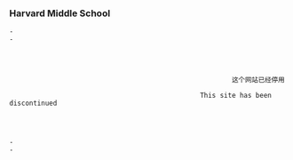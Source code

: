 ### Harvard Middle School







    -                                                                                                                            -
    
    
    

                                                            这个网站已经停用 

                                                    This site has been discontinued
                                                    
                                                    
                                                    
                                                    
    -                                                                                                                            -
